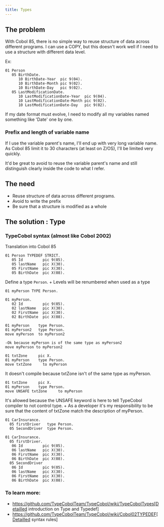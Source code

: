 ```yaml
---
title: Types
---
```


## The problem

With Cobol 85, there is no simple way to reuse structure of data across different programs.
I can use a COPY, but this doesn't work well if I need to use a structure with different data level.

Ex:

```cobol
01 Person
   05 BirthDate.
      10 BirthDate-Year  pic 9(04).
      10 BirthDate-Month pic 9(02).
      10 BirthDate-Day   pic 9(02).
   05 LastModificationDate.
      10 LastModificationDate-Year  pic 9(04).
      10 LastModificationDate-Month pic 9(02).
      10 LastModificationDate-Day   pic 9(02).
```

If my date format must evolve, I need to modify all my variables named something like 'Date' one by one.

### Prefix and length of variable name

If I use the variable parent's name, I'll end up with very long variable name. As Cobol 85 limit it to 30 characters (at least on Z/OS), I'll be limited very quickly.

It'd be great to avoid to reuse the variable parent's name and still distinguish clearly inside the code to what I refer.

## The need

- Reuse structure of data across different programs.
- Avoid to write the prefix
- Be sure that a structure is modified as a whole

## The solution : Type

### TypeCobol syntax (almost like Cobol 2002)

Translation into Cobol 85

```cobol
01 Person TYPEDEF STRICT.
   05 Id         pic 9(05).
   05 lastName   pic X(30).
   05 FirstName  pic X(30).
   05 BirthDate  pic X(08).
```

Define a type `Person`. +
Levels will be renumbered when used as a type

```cobol
01 myPerson TYPE Person.
```

```cobol
01 myPerson.
   02 Id         pic 9(05).
   02 lastName   pic X(30).
   02 FirstName  pic X(30).
   02 BirthDate  pic X(08).
```

```cobol
01 myPerson    type Person.
01 myPerson2   type Person.
move myPerson  to myPerson2
```

```cobol
-Ok because myPerson is of the same type as myPerson2
move myPerson to myPerson2
```

```cobol
01 txtZone     pic X.
01 myPerson    type Person.
move txtZone     to myPerson
```

It doesn't compile because txtZone isn't of the same type as myPerson.

```cobol
01 txtZone     pic X.
01 myPerson    type Person.
move UNSAFE txtZone     to myPerson
```

It's allowed because the UNSAFE keyword is here to tell TypeCobol compiler to not control type. +
As a developer it's my responsibility to be sure that the content of txtZone match the description of myPerson.

```cobol
01 CarInsurance.
  05 firstDriver   type Person.
  05 SecondDriver  type Person.
```

```cobol
01 CarInsurance.
  05 firstDriver.
   06 Id         pic 9(05).
   06 lastName   pic X(30).
   06 FirstName  pic X(30).
   06 BirthDate  pic X(08).
  05 SecondDriver
   06 Id         pic 9(05).
   06 lastName   pic X(30).
   06 FirstName  pic X(30).
   06 BirthDate  pic X(08).
```

### To learn more:

- https://github.com/TypeCobolTeam/TypeCobol/wiki/TypeCobolTypes[Detailled introduction on Type and Typedef]
- https://github.com/TypeCobolTeam/TypeCobol/wiki/Cobol02TYPEDEF[Detailled syntax rules]
